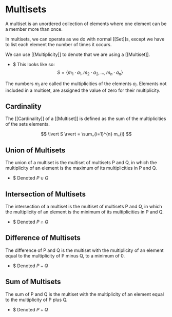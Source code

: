 # Multisets

A multiset is an unordered collection of elements where  one element can be a member more than once.

In multisets, we can operate as we do with normal [[Set]]s, except we have to list each element the number of times it occurs.

We can use [[Multiplicity]] to denote that we are using a [[Multiset]]. 

- $ This looks like so:
$$
S = \{ m_{1}\cdot a_{1},m_{2}\cdot a_{2},\dots,m_{n}\cdot a_{n} \}
$$

The numbers $m_{i}$ are called the multiplicities of the elements $a_{i}$. Elements not included in a multiset, are assigned the value of zero for their multiplicity.

## Cardinality

The [[Cardinality]] of a [[Multiset]] is defined as the sum of the multiplicities of the sets elements.

$$
\lvert S \rvert = \sum_{i=1}^{n} m_{i}
$$

## Union of Multisets

The union of a multiset is the multiset of multisets P and Q, in which the multiplicity of an element is the maximum of its multiplicities in P and Q.

- $ Denoted $P\cup Q$

## Intersection of Multisets

The intersection of a multiset is the multiset of multisets P and Q, in which the multiplicity of an element is the minimum of its multiplicities in P and Q.

- $ Denoted $P \cap Q$

## Difference of Multisets

The difference of P and Q is the multiset with the multiplicity of an element equal to the multiplicity of P minus Q, to a minimum of 0.

- $ Denoted $P-Q$

## Sum of Multisets

The sum of P and Q is the multiset with the multiplicity of an element equal to the multiplicity of P plus Q.

- $ Denoted $P+Q$